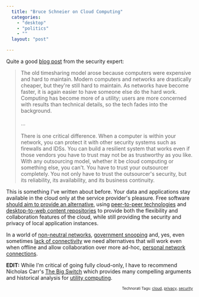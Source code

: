 ```yaml
---
  title: "Bruce Schneier on Cloud Computing"
  categories: 
    - "desktop"
    - "politics"
    - ""
  layout: "post"

---
```

<p>
Quite a good <a href="http://www.schneier.com/blog/archives/2009/06/cloud_computing.html">blog post</a> from the security expert:
</p><blockquote>
The old timesharing model arose because computers were expensive and hard to maintain. Modern computers and networks are drastically cheaper, but they're still hard to maintain. As networks have become faster, it is again easier to have someone else do the hard work. Computing has become more of a utility; users are more concerned with results than technical details, so the tech fades into the background.
<br />
<br />...
<br />
<br />There is one critical difference. When a computer is within your network, you can protect it with other security systems such as firewalls and IDSs. You can build a resilient system that works even if those vendors you have to trust may not be as trustworthy as you like. With any outsourcing model, whether it be cloud computing or something else, you can't. You have to trust your outsourcer completely. You not only have to trust the outsourcer's security, but its reliability, its availability, and its business continuity.
</blockquote><p>
This is something I've written about before. Your data and applications stay available in the cloud only at the service provider's pleasure. Free software <a href="http://bergie.iki.fi/blog/free_desktop_and_the_cloud/">should aim to provide an alternative</a>, using <a href="http://wiki.laptop.org/go/Activity_sharing">peer-to-peer technologies</a> and <a href="http://bergie.iki.fi/blog/midgard2_at_fscons-your_data-everywhere/">desktop-to-web content repositories</a> to provide both the flexibility and collaboration features of the cloud, while still providing the security and privacy of local application instances.
</p><p>
In a world of <a href="http://arstechnica.com/tech-policy/news/2009/06/what-a-non-neutral-net-looks-like.ars">non-neutral networks</a>, <a href="http://bergie.iki.fi/blog/big_brother_lives_in_sweden/">government snooping</a> and, yes, even sometimes <a href="http://bergie.iki.fi/blog/the_old_offline_vs-online_debate/">lack of connectivity</a> we need alternatives that will work even when offline and allow collaboration over more ad-hoc, <a href="http://bergie.iki.fi/blog/fon-s_new_meshing_router_could_complete_the_free_software_cloud/">personal network connections</a>.
</p><p>
<strong>EDIT:</strong> While I'm critical of going fully cloud-only, I have to recommend Nicholas Carr's <a href="http://www.nicholasgcarr.com/bigswitch/">The Big Switch</a> which provides many compelling arguments and historical analysis for <a href="http://en.wikipedia.org/wiki/Utility_computing">utility computing</a>.
</p>
<!-- technorati tags start --><p style="text-align:right;font-size:10px;">Technorati Tags: <a href="http://www.technorati.com/tag/cloud" rel="tag">cloud</a>, <a href="http://www.technorati.com/tag/privacy" rel="tag">privacy</a>, <a href="http://www.technorati.com/tag/security" rel="tag">security</a></p><!-- technorati tags end -->